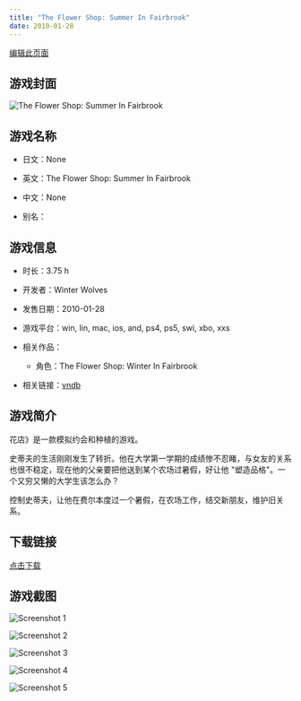 ```yaml
---
title: "The Flower Shop: Summer In Fairbrook"
date: 2010-01-28
---
```

[编辑此页面](https://github.com/ACG-3/ADV3-source/blob/main/source/_posts/%E6%81%8B%E7%88%B1%E8%8A%B1%E5%BA%97%E8%B4%B9%E5%B0%94%E5%B8%83%E9%B2%81%E5%85%8B%E4%B9%8B%E5%A4%8F.md)

## 游戏封面

![The Flower Shop: Summer In Fairbrook](https%3A//pan.timero.xyz/onedrive/img_lib_001/%E6%81%8B%E7%88%B1%E8%8A%B1%E5%BA%97%E8%B4%B9%E5%B0%94%E5%B8%83%E9%B2%81%E5%85%8B%E4%B9%8B%E5%A4%8F_cover.avif)


## 游戏名称

- 日文：None
- 英文：The Flower Shop: Summer In Fairbrook
- 中文：None

- 别名：


## 游戏信息

- 时长：3.75 h
- 开发者：Winter Wolves
- 发售日期：2010-01-28
- 游戏平台：win, lin, mac, ios, and, ps4, ps5, swi, xbo, xxs
- 相关作品：
   - 角色：The Flower Shop: Winter In Fairbrook

- 相关链接：[vndb](https://vndb.org/v5608)


## 游戏简介

花店》是一款模拟约会和种植的游戏。

史蒂夫的生活刚刚发生了转折。他在大学第一学期的成绩惨不忍睹，与女友的关系也很不稳定，现在他的父亲要把他送到某个农场过暑假，好让他 "塑造品格"。一个又穷又懒的大学生该怎么办？

控制史蒂夫，让他在费尔本度过一个暑假，在农场工作，结交新朋友，维护旧关系。




## 下载链接

[点击下载](https://pan.timero.xyz/onedrive/adv_lib_001/%E6%81%8B%E7%88%B1%E8%8A%B1%E5%BA%97%E8%B4%B9%E5%B0%94%E5%B8%83%E9%B2%81%E5%85%8B%E4%B9%8B%E5%A4%8F)


## 游戏截图


![Screenshot 1](https%3A//pan.timero.xyz/onedrive/img_lib_001/%E6%81%8B%E7%88%B1%E8%8A%B1%E5%BA%97%E8%B4%B9%E5%B0%94%E5%B8%83%E9%B2%81%E5%85%8B%E4%B9%8B%E5%A4%8F_Screenshot_1.avif)

![Screenshot 2](https%3A//pan.timero.xyz/onedrive/img_lib_001/%E6%81%8B%E7%88%B1%E8%8A%B1%E5%BA%97%E8%B4%B9%E5%B0%94%E5%B8%83%E9%B2%81%E5%85%8B%E4%B9%8B%E5%A4%8F_Screenshot_2.avif)

![Screenshot 3](https%3A//pan.timero.xyz/onedrive/img_lib_001/%E6%81%8B%E7%88%B1%E8%8A%B1%E5%BA%97%E8%B4%B9%E5%B0%94%E5%B8%83%E9%B2%81%E5%85%8B%E4%B9%8B%E5%A4%8F_Screenshot_3.avif)

![Screenshot 4](https%3A//pan.timero.xyz/onedrive/img_lib_001/%E6%81%8B%E7%88%B1%E8%8A%B1%E5%BA%97%E8%B4%B9%E5%B0%94%E5%B8%83%E9%B2%81%E5%85%8B%E4%B9%8B%E5%A4%8F_Screenshot_4.avif)

![Screenshot 5](https%3A//pan.timero.xyz/onedrive/img_lib_001/%E6%81%8B%E7%88%B1%E8%8A%B1%E5%BA%97%E8%B4%B9%E5%B0%94%E5%B8%83%E9%B2%81%E5%85%8B%E4%B9%8B%E5%A4%8F_Screenshot_5.avif)

